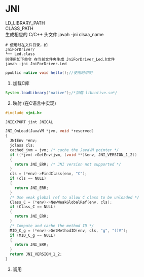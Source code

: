 # JNI

LD_LIBRARY_PATH  
CLASS_PATH  
生成相应的 C/C++ 头文件
javah -jni clsaa_name   

```
# 使用时在文件目录，如
JniForDriver/
└── Led.class
则使用如下命令 在当前文件夹生成 JniForDriver_Led.h文件
javah -jni JniForDriver.Led
```


```java
ppublic native void hello();//使用时申明
```
1. 加载C库  

```java
System.loadLibrary("native");/*加载 libnative.so*/

```
2. 映射 (在C语言中实现)  

```c
#include <jni.h>

JNIEXPORT jint JNICAL

JNI_OnLoad(JavaVM *jvm, void *reserved)
{
  JNIEnv *env;
  jclass cls;
  cached_jvm = jvm; /* cache the JavaVM pointer */
  if ((*jvm)->GetEnv(jvm, (void **)&env, JNI_VERSION_1_2))
  {
    return JNI_ERR; /* JNI version not supported */
  }
  cls = (*env)->FindClass(env, "C");
  if (cls == NULL)
  {
    return JNI_ERR;
  }
  /* Use weak global ref to allow C class to be unloaded */
  Class_C = (*env)->NewWeakGlobalRef(env, cls);
  if (Class_C == NULL)
  {
    return JNI_ERR;
  }
  /* Compute and cache the method ID */
  MID_C_g = (*env)->GetMethodID(env, cls, "g", "()V");
  if (MID_C_g == NULL)
  {
    return JNI_ERR;
  }
  return JNI_VERSION_1_2;
}  
```
3. 调用  
